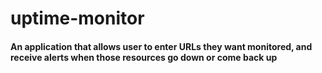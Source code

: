 # uptime-monitor

#### An application that allows user to enter URLs they want monitored, and receive alerts when those resources  go down or come back up
